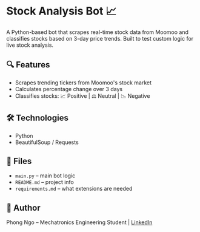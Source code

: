 # Stock Analysis Bot 📈

A Python-based bot that scrapes real-time stock data from Moomoo and classifies stocks based on 3-day price trends. Built to test custom logic for live stock analysis.

## 🔍 Features

- Scrapes trending tickers from Moomoo's stock market
- Calculates percentage change over 3 days
- Classifies stocks: 📈 Positive | ⚖️ Neutral | 📉 Negative

## 🛠 Technologies

- Python
- BeautifulSoup / Requests

## 📁 Files

- `main.py` – main bot logic
- `README.md` – project info
- `requirements.md` – what extensions are needed

## 👤 Author

Phong Ngo – Mechatronics Engineering Student | [LinkedIn](https://linkedin.com/in/phong-duong-ngo-36a6502b3)

